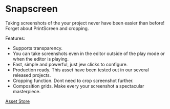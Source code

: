 # Snapscreen
Taking screenshots of the your project never have been easier than before! Forget about PrintScreen and cropping.

Features:
- Supports transparency.
- You can take screenshots even in the editor outside of the play mode or when the editor is playing.
- Fast, simple and powerful, just jew clicks to configure.
- Production ready. This asset have been tested out in our several released projects.
- Cropping function. Dont need to crop screenshot further.
- Composition grids. Make every your screenshot a spectacular masterpiece.

[Asset Store](https://assetstore.unity.com/packages/tools/camera/snapscreen-118056)
